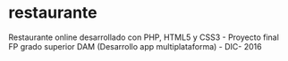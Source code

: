 # restaurante
  Restaurante online desarrollado con PHP, HTML5 y CSS3 -
  Proyecto final FP grado superior DAM (Desarrollo app multiplataforma) - DIC- 2016

